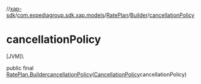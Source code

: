 //[xap-sdk](../../../../index.md)/[com.expediagroup.sdk.xap.models](../../index.md)/[RatePlan](../index.md)/[Builder](index.md)/[cancellationPolicy](cancellation-policy.md)

# cancellationPolicy

[JVM]\

public final [RatePlan.Builder](index.md)[cancellationPolicy](cancellation-policy.md)([CancellationPolicy](../../-cancellation-policy/index.md)cancellationPolicy)

